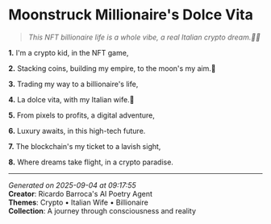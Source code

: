 # Moonstruck Millionaire's Dolce Vita

> *This NFT billionaire life is a whole vibe, a real Italian crypto dream.💸🍕*

**1.** I'm a crypto kid, in the NFT game,


**2.** Stacking coins, building my empire, to the moon's my aim.🚀


**3.** Trading my way to a billionaire's life,


**4.** La dolce vita, with my Italian wife.💝


**5.** From pixels to profits, a digital adventure,


**6.** Luxury awaits, in this high-tech future.


**7.** The blockchain's my ticket to a lavish sight,


**8.** Where dreams take flight, in a crypto paradise.



---

*Generated on 2025-09-04 at 09:17:55*  
**Creator**: Ricardo Barroca's AI Poetry Agent  
**Themes**: Crypto • Italian Wife • Billionaire  
**Collection**: A journey through consciousness and reality